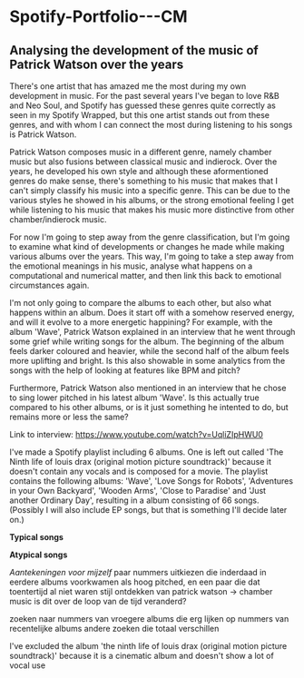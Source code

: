 # Spotify-Portfolio---CM

## Analysing the development of the music of Patrick Watson over the years

There's one artist that has amazed me the most during my own development in music. For the past several years I've began to love R&B and Neo Soul, and Spotify has guessed these genres quite correctly as seen in my Spotify Wrapped, but this one artist stands out from these genres, and with whom I can connect the most during listening to his songs is Patrick Watson. 

Patrick Watson composes music in a different genre, namely chamber music but also fusions between classical music and indierock. Over the years, he developed his own style and although these aformentioned genres do make sense, there's something to his music that makes that I can't simply classify his music into a specific genre. This can be due to the various styles he showed in his albums, or the strong emotional feeling I get while listening to his music that makes his music more distinctive from other chamber/indierock music.

For now I'm going to step away from the genre classification, but I'm going to examine what kind of developments or changes he made while making various albums over the years. This way, I'm going to take a step away from the emotional meanings in his music, analyse what happens on a computational and numerical matter, and then link this back to emotional circumstances again. 

I'm not only going to compare the albums to each other, but also what happens within an album. Does it start off with a somehow reserved energy, and will it evolve to a more energetic happining? 
For example, with the album  'Wave', Patrick Watson explained in an interview that he went through some grief while writing songs for the album. The beginning of the album feels darker coloured and heavier, while the second half of the album feels more uplifting and bright. Is this also showable in some analytics from the songs with the help of looking at features like BPM and pitch? 

Furthermore, Patrick Watson also mentioned in an interview that he chose to sing lower pitched in his latest album 'Wave'. Is this actually true compared to his other albums, or is it just something he intented to do, but remains more or less the same?

Link to interview:
https://www.youtube.com/watch?v=UqliZIpHWU0

I've made a Spotify playlist including 6 albums. One is left out called 'The Ninth life of louis drax (original motion picture soundtrack)' because it doesn't contain any vocals and is composed for a movie. 
The playlist contains the following albums:
'Wave', 'Love Songs for Robots', 'Adventures in your Own Backyard', 'Wooden Arms', 'Close to Paradise' and 'Just another Ordinary Day', resulting in a album consisting of 66 songs. (Possibly I will also include EP songs, but that is something I'll decide later on.)

**Typical songs**


**Atypical songs**


*Aantekeningen voor mijzelf*
paar nummers uitkiezen die inderdaad in eerdere albums voorkwamen als hoog pitched, en een paar die dat toentertijd al niet waren
stijl ontdekken van patrick watson -> chamber music
is dit over de loop van de tijd veranderd?

zoeken naar nummers van vroegere albums die erg lijken op nummers van recentelijke albums 
andere zoeken die totaal verschillen

I've excluded the album 'the ninth life of louis drax (original motion picture soundtrack)' because it is a cinematic album and doesn't show a lot of vocal use 
